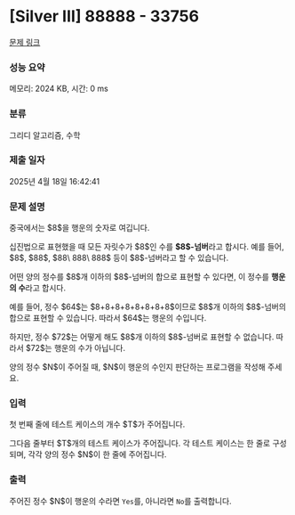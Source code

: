 # [Silver III] 88888 - 33756 

[문제 링크](https://www.acmicpc.net/problem/33756) 

### 성능 요약

메모리: 2024 KB, 시간: 0 ms

### 분류

그리디 알고리즘, 수학

### 제출 일자

2025년 4월 18일 16:42:41

### 문제 설명

<p>중국에서는 $8$을 행운의 숫자로 여깁니다.</p>

<p>십진법으로 표현했을 때 모든 자릿수가 $8$인 수를 <strong>$8$-넘버</strong>라고 합시다. 예를 들어, $8$, $88$, $88\ 888\ 888$ 등이 $8$-넘버라고 할 수 있습니다.</p>

<p>어떤 양의 정수를 $8$개 이하의 $8$-넘버의 합으로 표현할 수 있다면, 이 정수를 <strong>행운의 수</strong>라고 합시다.</p>

<p>예를 들어, 정수 $64$는 $8+8+8+8+8+8+8+8$이므로 $8$개 이하의 $8$-넘버의 합으로 표현할 수 있습니다. 따라서 $64$는 행운의 수입니다.</p>

<p>하지만, 정수 $72$는 어떻게 해도 $8$개 이하의 $8$-넘버로 표현할 수 없습니다. 따라서 $72$는 행운의 수가 아닙니다.</p>

<p>양의 정수 $N$이 주어질 때, $N$이 행운의 수인지 판단하는 프로그램을 작성해 주세요.</p>

### 입력 

 <p>첫 번째 줄에 테스트 케이스의 개수 $T$가 주어집니다.</p>

<p>그다음 줄부터 $T$개의 테스트 케이스가 주어집니다. 각 테스트 케이스는 한 줄로 구성되며, 각각 양의 정수 $N$이 한 줄에 주어집니다.</p>

### 출력 

 <p>주어진 정수 $N$이 행운의 수라면 <code>Yes</code>를, 아니라면 <code>No</code>를 출력합니다.</p>

